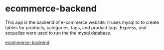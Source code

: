 # ecommerce-backend

This app is the backend of e-commerce website. It uses mysql to to create tables for products, categories, tags, and product tags. Express, and sequelize were used to run the the mysql database.

[ecommerce-backend](https://www.youtube.com/watch?v=1GAy7awMOIo)






